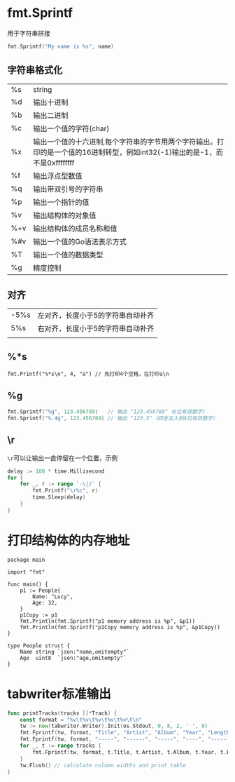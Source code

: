 # fmt.Sprintf

用于字符串拼接

```go
fmt.Sprintf("My name is %s", name)
```

## 字符串格式化

|      |                                                              |
| ---- | ------------------------------------------------------------ |
| %s   | string                                                       |
| %d   | 输出十进制                                                   |
| %b   | 输出二进制                                                   |
| %c   | 输出一个值的字符(char)                                       |
| %x   | 输出一个值的十六进制,每个字符串的字节用两个字符输出。打印的是一个值的16进制转型，例如int32(-1)输出的是-1，而不是0xffffffff |
| %f   | 输出浮点型数值                                               |
| %q   | 输出带双引号的字符串                                         |
| %p   | 输出一个指针的值                                             |
| %v   | 输出结构体的对象值                                           |
| %+v  | 输出结构体的成员名称和值                                     |
| %#v  | 输出一个值的Go语法表示方式                                   |
| %T   | 输出一个值的数据类型                                         |
| %g   | 精度控制                                                     |

## 对齐

|      |                                   |
| ---- | --------------------------------- |
| -5%s | 左对齐，长度小于5的字符串自动补齐 |
| 5%s  | 右对齐，长度小于5的字符串自动补齐 |
|      |                                   |

## %*s

```golang
fmt.Printf("%*s\n", 4, "a") // 先打印4个空格，在打印a\n
```

## %g

```go
fmt.Sprintf("%g", 123.456789)   // 输出 "123.456789"（6位有效数字）
fmt.Sprintf("%.4g", 123.456789) // 输出 "123.5"（四舍五入到4位有效数字）
```

## \r

`\r`可以让输出一直停留在一个位置，示例

```go
delay := 100 * time.Millisecond
for {
    for _, r := range `-\|/` {
        fmt.Printf("\r%c", r)
        time.Sleep(delay)
    }
}
```



# 打印结构体的内存地址

```golang
package main

import "fmt"

func main() {
	p1 := People{
		Name: "Lucy",
		Age: 32,
	}
	p1Copy := p1
	fmt.Println(fmt.Sprintf("p1 memory address is %p", &p1))
	fmt.Println(fmt.Sprintf("p1Copy memory address is %p", &p1Copy))
}

type People struct {
	Name string `json:"name,omitempty"`
	Age  uint8  `json:"age,omitempty"`
}
```



# tabwriter标准输出

```go
func printTracks(tracks []*Track) {
	const format = "%v\t%v\t%v\t%v\t%v\t\n"
	tw := new(tabwriter.Writer).Init(os.Stdout, 0, 8, 2, ' ', 0)
	fmt.Fprintf(tw, format, "Title", "Artist", "Album", "Year", "Length")
	fmt.Fprintf(tw, format, "-----", "------", "-----", "----", "------")
	for _, t := range tracks {
		fmt.Fprintf(tw, format, t.Title, t.Artist, t.Album, t.Year, t.Length)
	}
	tw.Flush() // calculate column widths and print table
}
```

